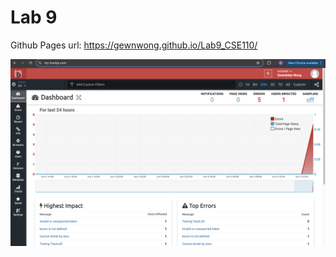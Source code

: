# Lab 9 

Github Pages url: https://gewnwong.github.io/Lab9_CSE110/

![Error tracking screenshot](error_tracking.png)
